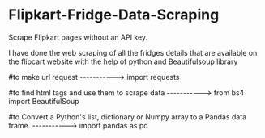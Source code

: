 ﻿# Flipkart-Fridge-Data-Scraping

Scrape Flipkart pages without an API key. 

I have done the web scraping of all the fridges details that are available on the flipcart website with the help of python and Beautifulsoup library

#to make url request -----------> 
import requests

#to find html tags and use them to scrape data -----------> 
from bs4 import BeautifulSoup 

#to Convert a Python's list, dictionary or Numpy array to a Pandas data frame. -----------> 
import pandas as pd 
